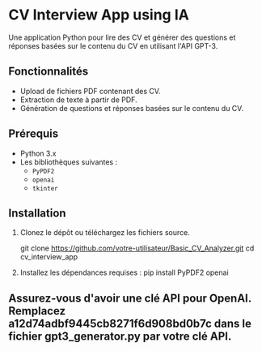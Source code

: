 # CV Interview App using IA

Une application Python pour lire des CV et générer des questions et réponses basées sur le contenu du CV en utilisant l'API GPT-3.

## Fonctionnalités

- Upload de fichiers PDF contenant des CV.
- Extraction de texte à partir de PDF.
- Génération de questions et réponses basées sur le contenu du CV.

## Prérequis

- Python 3.x
- Les bibliothèques suivantes :
  - `PyPDF2`
  - `openai`
  - `tkinter`

## Installation

1. Clonez le dépôt ou téléchargez les fichiers source.

   git clone https://github.com/votre-utilisateur/Basic_CV_Analyzer.git
   cd cv_interview_app
2. Installez les dépendances requises :
   pip install PyPDF2 openai
## Assurez-vous d'avoir une clé API pour OpenAI. Remplacez a12d74adbf9445cb8271f6d908bd0b7c dans le fichier gpt3_generator.py par votre clé API.
